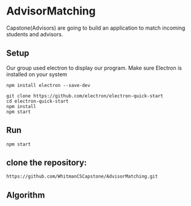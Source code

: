 # AdvisorMatching
 Capstone(Advisors) are going to build an application to match incoming students and advisors.
 
 
## Setup
Our group used electron to display our program.
Make sure Electron is installed on your system

`npm install electron --save-dev `

```
git clone https://github.com/electron/electron-quick-start
cd electron-quick-start
npm install
npm start
```
## Run

```
npm start
```
## clone the repository:
```
https://github.com/WhitmanCSCapstone/AdvisorMatching.git
```
## Algorithm


